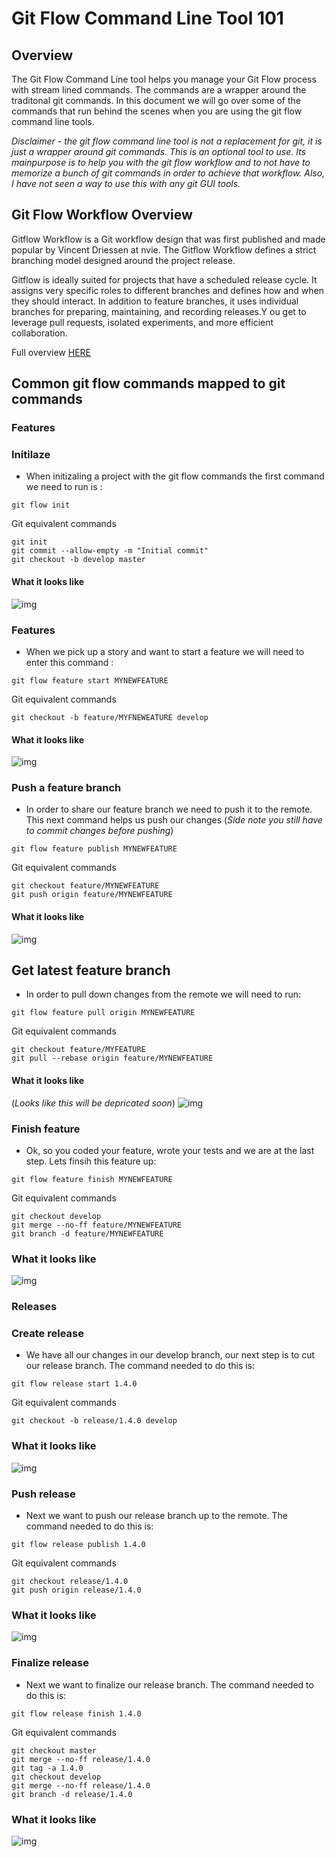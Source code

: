# Git Flow Command Line Tool 101

## Overview
The Git Flow Command Line tool helps you manage your Git Flow process with stream lined commands. The commands are a wrapper around the traditonal git commands. In this document we will go over some of the commands that run behind the scenes when you are using the git flow command line tools.

*Disclaimer - the git flow command line tool is not a replacement for git, it is just a wrapper around git commands. This is an optional tool to use. Its mainpurpose is to help you with the git flow workflow and to not have to memorize a bunch of git commands in order to achieve that workflow. Also, I have not seen a way to use this with any git GUI tools.*



## Git Flow Workflow Overview
Gitflow Workflow is a Git workflow design that was first published and made popular by Vincent Driessen at nvie. The Gitflow Workflow defines a strict branching model designed around the project release.  

Gitflow is ideally suited for projects that have a scheduled release cycle. It assigns very specific roles to different branches and defines how and when they should interact. In addition to feature branches, it uses individual branches for preparing, maintaining, and recording releases.Y ou get to leverage pull requests, isolated experiments, and more efficient collaboration.

Full overview [HERE](https://www.atlassian.com/git/tutorials/comparing-workflows/gitflow-workflow)

## Common git flow commands mapped to git commands
### **Features**
### Initilaze
* When initizaling a project with the git flow commands the first command we need to run is :
```
git flow init
```
Git equivalent commands
```
git init
git commit --allow-empty -m "Initial commit"
git checkout -b develop master
```
#### What it looks like
![img](img/git_flow_init.png)

### Features
* When we pick up a story and want to start a feature we will need to enter this command :
```
git flow feature start MYNEWFEATURE
```
Git equivalent commands
```
git checkout -b feature/MYFNEWEATURE develop
```
#### What it looks like
![img](img/git_flow_feature_start.png)

### Push a feature branch
* In order to share our feature branch we need to push it to the remote. This next command helps us push our changes (*Side note you still have to commit changes before pushing*)
```
git flow feature publish MYNEWFEATURE 	
```
Git equivalent commands
```
git checkout feature/MYNEWFEATURE
git push origin feature/MYNEWFEATURE
```
#### What it looks like
![img](img/git_flow_feature_publish.png)

## Get latest feature branch
* In order to pull down changes from the remote we will need to run:
```
git flow feature pull origin MYNEWFEATURE
```
Git equivalent commands
```
git checkout feature/MYFEATURE
git pull --rebase origin feature/MYNEWFEATURE
```

#### What it looks like
(*Looks like this will be depricated soon*)
![img](img/git_flow_feature_pull.png)

### Finish feature
* Ok, so you coded your feature, wrote your tests and  we are at the last step. Lets finsih this feature up:
```
git flow feature finish MYNEWFEATURE
```
Git equivalent commands
```
git checkout develop
git merge --no-ff feature/MYNEWFEATURE
git branch -d feature/MYNEWFEATURE
```
### What it looks like
![img](img/git_flow_feature_finish.png)

### **Releases**
### Create release
* We have all our changes in our develop branch, our next step is to cut our release branch. The command needed to do this is:
```
git flow release start 1.4.0
```
Git equivalent commands
```
git checkout -b release/1.4.0 develop
```
### What it looks like
![img](img/git_flow_release_start.png)

### Push release
* Next we want to push our release branch up to the remote. The command needed to do this is:
```
git flow release publish 1.4.0
```
Git equivalent commands
```
git checkout release/1.4.0
git push origin release/1.4.0
```
### What it looks like
![img](img/git_flow_release_start.png)

### Finalize release
* Next we want to finalize our release branch. The command needed to do this is:
```
git flow release finish 1.4.0
```
Git equivalent commands
```
git checkout master
git merge --no-ff release/1.4.0
git tag -a 1.4.0
git checkout develop
git merge --no-ff release/1.4.0
git branch -d release/1.4.0
```
### What it looks like
![img](img/git_flow_release_start.png)


